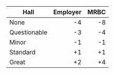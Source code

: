 | Hall         | Employer | MRBC  |
|--------------|---------:|------:|
| None         |    -4    |  -8   |
| Questionable |    -3    |  -4   |
| Minor        |    -1    |  -1   |
| Standard     |    +1    |  +1   |
| Great        |    +2    |  +4   |

